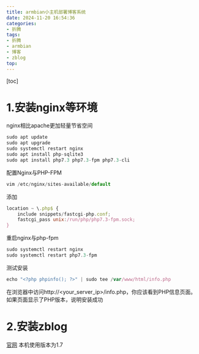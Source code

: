 ```yaml
---
title: armbian小主机部署博客系统
date: 2024-11-20 16:54:36
categories: 
- 折腾
tags: 
- 折腾
- armbian
- 博客
- zblog
top: 
---
```

[toc]

# 1.安装nginx等环境
nginx相比apache更加轻量节省空间

``` javascript
sudo apt update
sudo apt upgrade
sudo systemctl restart nginx
sudo apt install php-sqlite3
sudo apt install php7.3 php7.3-fpm php7.3-cli
```
配置Nginx与PHP-FPM

``` javascript
vim /etc/nginx/sites-available/default
```
添加

``` javascript
location ~ \.php$ {
    include snippets/fastcgi-php.conf;
    fastcgi_pass unix:/run/php/php7.3-fpm.sock;
}
```
重启nginx与php-fpm

``` javascript
sudo systemctl restart nginx
sudo systemctl restart php7.3-fpm
```

测试安装

``` javascript
echo "<?php phpinfo(); ?>" | sudo tee /var/www/html/info.php
```
在浏览器中访问http://<your_server_ip>/info.php，你应该看到PHP信息页面。如果页面显示了PHP版本，说明安装成功

# 2.安装zblog
[官网](https://www.zblogcn.com/)
本机使用版本为1.7